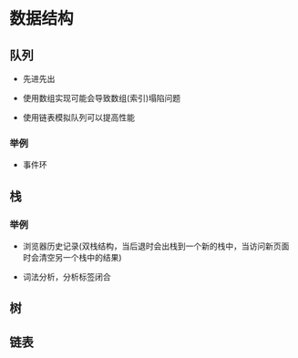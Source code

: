 # 数据结构

## 队列

- 先进先出

- 使用数组实现可能会导致数组(索引)塌陷问题

- 使用链表模拟队列可以提高性能

### 举例

- 事件环

## 栈

### 举例

- 浏览器历史记录(双栈结构，当后退时会出栈到一个新的栈中，当访问新页面时会清空另一个栈中的结果)

- 词法分析，分析标签闭合

## 树

## 链表